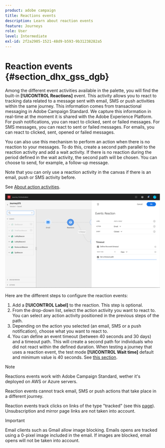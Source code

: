 ```yaml
---
product: adobe campaign
title: Reactions events
description: Learn about reaction events
feature: Journeys
role: User
level: Intermediate
exl-id: 2f2a2905-1521-48d9-b593-9b31238282a5
---
```

# Reaction events {#section_dhx_gss_dgb}

Among the different event activities available in the palette, you will find the built-in **[!UICONTROL Reactions]** event. This activity allows you to react to tracking data related to a message sent with email, SMS or push activities within the same journey. This information comes from transactional messaging in Adobe Campaign Standard. We capture this information in real-time at the moment it is shared with the Adobe Experience Platform. For push notifications, you can react to clicked, sent or failed messages. For SMS messages, you can react to sent or failed messages. For emails, you can react to clicked, sent, opened or failed messages.

You can also use this mechanism to perform an action when there is no reaction to your messages. To do this, create a second path parallel to the reaction activity and add a wait activity. If there is no reaction during the period defined in the wait activity, the second path will be chosen. You can choose to send, for example, a follow-up message. 

Note that you can only use a reaction activity in the canvas if there is an email, push or SMS activity before.

See [About action activities](../building-journeys/about-action-activities.md).

 ![](../assets/journey45.png)

Here are the different steps to configure the reaction events:

1. Add a **[!UICONTROL Label]** to the reaction. This step is optional.
1. From the drop-down list, select the action activity you want to react to. You can select any action activity positioned in the previous steps of the path.
1. Depending on the action you selected (an email, SMS or a push notification), choose what you want to react to. 
1. You can define an event timeout (between 40 seconds and 30 days) and a timeout path. This will create a second path for individuals who did not react within the defined duration. When testing a journey that uses a reaction event, the test mode **[!UICONTROL Wait time]** default and minimum value is 40 seconds. See [this section](../building-journeys/testing-the-journey.md).

>[!NOTE]
>
>Reactions events work with Adobe Campaign Standard, wether it's deployed on AWS or Azure servers.
>
>Reaction events cannot track email, SMS or push actions that take place in a different journey.
>
>Reaction events track clicks on links of the type "tracked" (see this [page](https://experienceleague.adobe.com/docs/campaign-standard/using/designing-content/links.html#about-tracked-urls)). Unsubscription and mirror page links are not taken into account.

>[!IMPORTANT]
>
>Email clients such as Gmail allow image blocking. Emails opens are tracked using a 0-pixel image included in the email. If images are blocked, email opens will not be taken into account.
